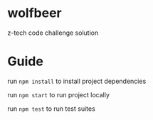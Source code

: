 # wolfbeer

z-tech code challenge solution

# Guide

run `npm install` to install project dependencies

run `npm start` to run project locally

run `npm test` to run test suites
